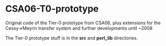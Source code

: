 # CSA06-T0-prototype
Original code of the Tier-0 prototype from CSA06, plus extensions for the Cessy->Meyrin transfer system and further developments until ~2008

The Tier-0 prototype stuff is in the **src** and **perl_lib** directories.
